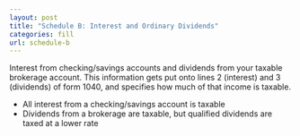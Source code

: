 ```yaml
---
layout: post
title: "Schedule B: Interest and Ordinary Dividends"
categories: fill
url: schedule-b
---
```


Interest from checking/savings accounts and dividends from your taxable brokerage account. This information gets put onto lines 2 (interest) and 3 (dividends) of form 1040, and specifies how much of that income is taxable. 

- All interest from a checking/savings account is taxable
- Dividends from a brokerage are taxable, but qualified dividends are taxed at a lower rate